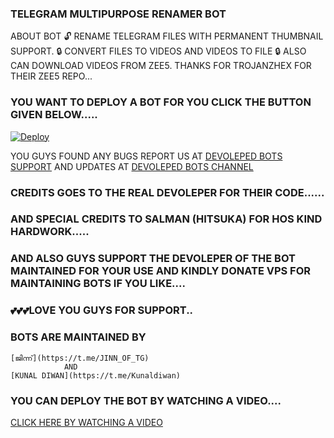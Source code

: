 ### TELEGRAM MULTIPURPOSE RENAMER BOT

ABOUT BOT 
 🔓 RENAME TELEGRAM FILES WITH PERMANENT THUMBNAIL SUPPORT. 
 🔒 CONVERT FILES TO VIDEOS AND VIDEOS TO FILE
 🔒 ALSO CAN DOWNLOAD VIDEOS FROM ZEE5. THANKS FOR TROJANZHEX FOR THEIR ZEE5 REPO... 



### YOU WANT TO DEPLOY A BOT FOR YOU CLICK THE BUTTON GIVEN BELOW.....  

[![Deploy](https://www.herokucdn.com/deploy/button.svg)](https://heroku.com/deploy?template=https://github.com/DevelopedBots/FileRenameBot)

YOU GUYS FOUND ANY BUGS REPORT US AT [DEVOLEPED BOTS SUPPORT](https://t.me/DevelopedBotz) 
AND UPDATES AT [DEVOLEPED BOTS CHANNEL](https://t.me/DevelopedBotz) 


### CREDITS GOES TO THE REAL DEVOLEPER FOR THEIR CODE...... 
### AND SPECIAL CREDITS TO SALMAN (HITSUKA) FOR HOS KIND HARDWORK..... 
### AND ALSO GUYS SUPPORT THE DEVOLEPER OF THE BOT MAINTAINED FOR YOUR USE AND KINDLY DONATE VPS FOR MAINTAINING BOTS IF YOU       LIKE.... 
### 💕💕💕LOVE YOU GUYS FOR SUPPORT.. 


### BOTS ARE MAINTAINED BY
    [ജിന്ന്](https://t.me/JINN_OF_TG) 
                AND
    [KUNAL DIWAN](https://t.me/Kunaldiwan)     

### YOU CAN DEPLOY THE BOT BY WATCHING A VIDEO.... 

[CLICK HERE BY WATCHING A VIDEO](https://youtu.be/OXEBD96-UJW) 
